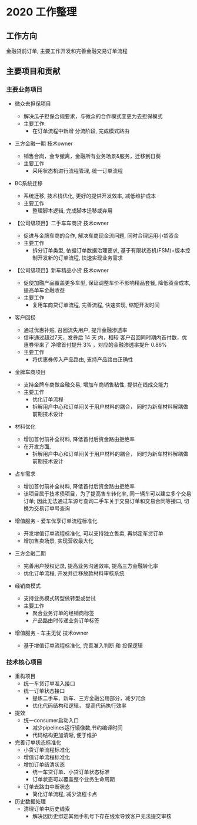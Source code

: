 # 2020 工作整理

## 工作方向

金融贷前订单,  主要工作开发和完善金融交易订单流程

## 主要项目和贡献

### 主要业务项目

* 微众去担保项目
  * 解决瓜子担保合规要求，与微众的合作模式变更为去担保模式
  * 主要工作:
    * 在订单流程中新增 分流阶段, 完成模式路由
* 三方金融一期  技术owner
  * 销售合岗，金专撤离，金融所有业务场景&服务，迁移到日葵
  * 主要工作
    * 采用状态机进行流程管理, 统一订单流程

* BC系统迁移
  * 系统迁移, 技术栈优化, 更好的提供开发效率, 减低维护成本
  * 主要工作
    * 整理脚本逻辑, 完成脚本迁移或弃用

* 【公司级项目】二手车车商贷  技术owner
  * 促进与金牌车商的合作, 解决车商现金流问题, 同时合理运用小贷资金
  * 主要工作
    * 拆分订单类型, 依据订单数据治理要求, 基于有限状态机(FSM)+版本控制开发新的订单流程, 快速实现业务需求
* 【公司级项目】新车精品小贷 技术owner
  * 促使加融产品覆盖更多车型, 保证调整车价不影响精品套餐, 降低资金成本, 提高单车金融收益
  * 主要工作
    * 复用车商贷订单流程, 完善流程, 快速实现, 缩短开发时间
* 客户回捞
  * 通过优惠补贴, 召回流失用户, 提升金融渗透率
  * 信审通过超过7天，发券后 14 天 内，相较 客户召回同时期内首付数，优惠券带来了 净增首付提升 3% ，对应的金融渗透率提升 0.86%
  * 主要工作
    * 将优惠券传入产品路由, 支持产品路由正确性
* 金牌车商项目
  * 支持金牌车商做金融交易, 增加车商销售粘性, 提供在线成交能力
  * 主要工作
    * 优化订单流程
    *  拆解用户中心和订单间关于用户材料的耦合， 同时为新车材料解耦做前期技术设计
* 材料优化
  * 增加首付前补全材料, 降低首付后资金路由拒绝率
  * 在开发方面, 
    * 拆解用户中心和订单间关于用户材料的耦合， 同时为新车材料解耦做前期技术设计
* 占车需求
  * 增加首付前补全材料, 降低首付后资金路由拒绝率
  * 该项目属于技术债项目，为了提高售车转化率, 同一辆车可以建立多个交易订单; 因此无法通过车源号查询二手车关于交易订单和交易合同等接口, 切换为交易订单号查询 
* 增值服务 - 爱车优享订单流程标准化
  * 开发增值订单流程标准化, 可以支持独立售卖, 再绑定车贷订单
  * 增加售卖场景, 实现营收最大化
* 三方金融二期
  * 完善用户授权记录, 提高业务沟通效率, 提高三方金融转化率
  * 优化订单流程, 开发并迁移放款材料审核系统
* 经销商模式
  * 支持业务模式转型做转型或尝试
  * 主要工作
    * 聚合业务订单的经销商标签
    * 产品路由时传递业务订单标签
* 增值服务 - 车主无忧  技术owner
  * 基于增值订单流程标准化, 完善准入判断 和 投保逻辑

### 技术核心项目

* 重构项目
  * 统一车贷订单准入接口
  * 统一订单状态接口
    * 提炼二手车、新车、三方金融公用部分，减少冗余
    * 优化代码结构和逻辑， 提高代码执行效率
* 提效
  * 统一consumer启动入口
    * 减少pipelines运行镜像数,节约编译时间
    * 代码结构更加清晰, 便于维护
* 完善订单状态标准化
  * 小贷订单流程标准化
  * 增值订单流程标准化
  * 增加订单结清状态
    * 统一车贷订单、小贷订单状态标准
    * 订单状态可以覆盖整个业务生命周期
  * 订单去路由中断状态
    * 简化订单流程, 减少流程卡点
* 历史数据处理
  * 清理订单中历史线索
    * 解决因历史绑定其他手机号下存在线索导致客户无法提交审核